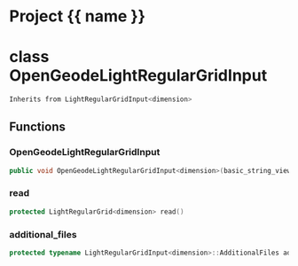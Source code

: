 <script setup>
import {useRoute} from 'vitepress'
const {path} = useRoute()
const tokens = path.split('/')
const words = tokens[2].split('-');
for (let i = 0; i < words.length; i++) {
    words[i] = words[i].charAt(0).toUpperCase() + words[i].slice(1);
    words[i] = words[i].replace('geode', 'Geode')
}
const name = words.join('-');
</script>
# Project {{ name }}

# class OpenGeodeLightRegularGridInput


```cpp
Inherits from LightRegularGridInput<dimension>
```



## Functions

### OpenGeodeLightRegularGridInput

```cpp
public void OpenGeodeLightRegularGridInput<dimension>(basic_string_view filename)
```


### read

```cpp
protected LightRegularGrid<dimension> read()
```


### additional_files

```cpp
protected typename LightRegularGridInput<dimension>::AdditionalFiles additional_files()
```




